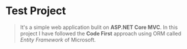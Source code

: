 # Test Project

> It's a simple web application bulit on **ASP.NET Core MVC**.
> In this project I have followed the **Code First** approach using ORM called *Entity Framework* of Microsoft. 